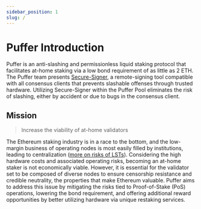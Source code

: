 ```yaml
---
sidebar_position: 1
slug: /
---
```


# Puffer Introduction

Puffer is an anti-slashing and permissionless liquid staking protocol that facilitates at-home staking via a low bond requirement of as little as 2 ETH. The Puffer team presents [Secure-Signer](tech/securesigner.md), a remote-signing tool compatible with all consensus clients that prevents slashable offenses through trusted hardware. Utilizing Secure-Signer within the Puffer Pool eliminates the risk of slashing, either by accident
or due to bugs in the consensus client.

## Mission
> Increase the viability of at-home validators 

The Ethereum staking industry is in a race to the bottom, and the low-margin business of operating nodes is most easily filled by institutions, leading to centralization ([more on risks of LSTs](https://notes.ethereum.org/@djrtwo/risks-of-lsd)). Considering the high hardware costs and associated operating risks, becoming an at-home staker is not economically viable. However, it is essential for the validator set to be composed of diverse nodes to ensure censorship resistance and credible neutrality, the properties that make Ethereum valuable. Puffer aims to address this issue by mitigating the risks tied to Proof-of-Stake (PoS) operations, lowering the bond requirement, and offering additional reward opportunities by better utilizing hardware via unique restaking services. 